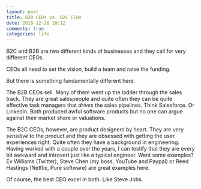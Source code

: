 ```yaml
---
layout: post
title: B2B CEOs vs. B2C CEOs
date: 2018-12-26 10:12
comments: true
categories: life
---
```

B2C and B2B are two different kinds of businesses and they call for very
different CEOs.

CEOs all need to set the vision, build a team and raise the funding.

But there is something fundamentally different here.

The B2B CEOs sell. Many of them went up the ladder through the sales
track. They are great salespeople and quite often they can be quite
effective task managers that *drives* the sales pipelines.  Think
Salesforce. Or Linkedin. Both produced awful software products but no
one can argue against their market share or valuations.

The B2C CEOs, however, are product designers by heart. They are very
*sensitive* to the product and they are obsessed with getting the user
experiences right.  Quite often they have a background in engineering. 
Having worked with a couple over the years, I can testify that they are
every bit awkward and introvert just like a typical engineer. Want some
examples? Ev Williams (Twitter), Steve Chen (my boss, YouTube and
Paypal) or Reed Hastings (Netflix, Pure software) are great examples
here.

Of course, the best CEO excel in both. Like Steve Jobs.
